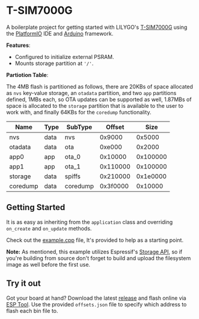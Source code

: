 # T-SIM7000G
A boilerplate project for getting started with LILYGO's [T-SIM7000G](https://lilygo.cc/products/t-sim7000g) using the [PlatformIO](https://platformio.org) IDE and [Arduino](https://www.arduino.cc/) framework.

**Features**:
 - Configured to initialize external PSRAM.
 - Mounts storage partition at `'/'`.
 
 **Partiotion Table**:

The 4MB flash is partitioned as follows, there are 20KBs of space allocated as `nvs` key-value storage, an `otadata` partition, and two `app` partitions defined, 1MBs each, so OTA updates can be supported as well, 1.87MBs of space is allocated to the `storage` partition that is available to the user to work with, and finally 64KBs for the `coredump` functionality.

| Name     | Type | SubType  | Offset   | Size     |
|----------|------|----------|----------|----------|
| nvs      | data | nvs      | 0x9000   | 0x5000   |
| otadata  | data | ota      | 0xe000   | 0x2000   |
| app0     | app  | ota_0    | 0x10000  | 0x100000 |
| app1     | app  | ota_1    | 0x110000 | 0x100000 |
| storage  | data | spiffs   | 0x210000 | 0x1e0000 |
| coredump | data | coredump | 0x3f0000 | 0x10000  |

## Getting Started
It is as easy as inheriting from the `application` class and overriding `on_create` and `on_update` methods. 

Check out the [example.cpp](src/example/example.cpp) file, It's provided to help as a starting point.

**Note:** As mentioned, this example utilizes Espressif's [Storage API](https://docs.espressif.com/projects/esp-idf/en/latest/esp32/api-reference/storage/index.html), so if you're building from source don't forget to build and upload the filesystem image as well before the first use.

## Try it out

Got your board at hand? Download the latest [release](https://github.com/KamranAghlami/T-SIM7000G/releases/latest) and flash online via [ESP Tool](https://espressif.github.io/esptool-js). Use the provided `offsets.json` file to specify which address to flash each bin file to.
